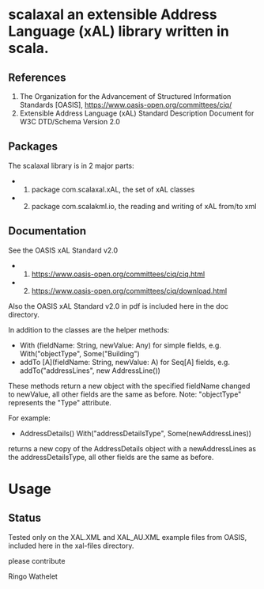 # scalaxal an extensible Address Language (xAL) library written in scala.

## References
 
1) The Organization for the Advancement of Structured Information Standards [OASIS], https://www.oasis-open.org/committees/ciq/
2) Extensible Address Language (xAL) Standard Description Document for W3C DTD/Schema Version 2.0

## Packages

The scalaxal library is in 2 major parts:
- 1) package com.scalaxal.xAL, the set of xAL classes
- 2) package com.scalakml.io, the reading and writing of xAL from/to xml

## Documentation

See the OASIS xAL Standard v2.0

- 1) https://www.oasis-open.org/committees/ciq/ciq.html
- 2) https://www.oasis-open.org/committees/ciq/download.html

Also the OASIS xAL Standard v2.0 in pdf is included here in the doc directory.

In addition to the classes are the helper methods: 

- With (fieldName: String, newValue: Any)  for simple fields, e.g. With("objectType", Some("Building")
- addTo \[A\](fieldName: String, newValue: A) for Seq[A] fields, e.g. addTo("addressLines", new AddressLine())

These methods return a new object with the specified fieldName changed to newValue, all other fields are the same as before. 
Note: "objectType" represents the "Type" attribute.

For example:

- AddressDetails() With("addressDetailsType", Some(newAddressLines))

returns a new copy of the AddressDetails object with a newAddressLines as the addressDetailsType, 
all other fields are the same as before. 

# Usage



## Status

Tested only on the XAL.XML and XAL_AU.XML example files from OASIS, included here in the xal-files directory.

please contribute

Ringo Wathelet
